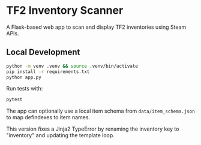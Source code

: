 # TF2 Inventory Scanner

A Flask-based web app to scan and display TF2 inventories using Steam APIs.

## Local Development

```bash
python -m venv .venv && source .venv/bin/activate
pip install -r requirements.txt
python app.py
```

Run tests with:

```bash
pytest
```

The app can optionally use a local item schema from `data/item_schema.json` to
map defindexes to item names.

This version fixes a Jinja2 TypeError by renaming the inventory key to "inventory" and updating the template loop.
